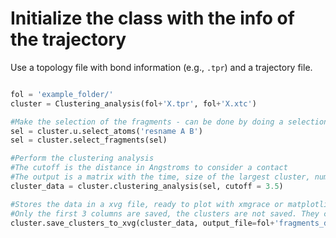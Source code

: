 # Initialize the class with the info of the trajectory

Use a topology file with bond information (e.g., `.tpr`) and a trajectory file.

```python

fol = 'example_folder/'
cluster = Clustering_analysis(fol+'X.tpr', fol+'X.xtc')

#Make the selection of the fragments - can be done by doing a selection of the residues and using the select_fragments method
sel = cluster.u.select_atoms('resname A B')
sel = cluster.select_fragments(sel)

#Perform the clustering analysis
#The cutoff is the distance in Angstroms to consider a contact
#The output is a matrix with the time, size of the largest cluster, number of clusters and the clusters themselves
cluster_data = cluster.clustering_analysis(sel, cutoff = 3.5)

#Stores the data in a xvg file, ready to plot with xmgrace or matplotlib
#Only the first 3 columns are saved, the clusters are not saved. They can be used for further analysis if needed
cluster.save_clusters_to_xvg(cluster_data, output_file=fol+'fragments_data.xvg')
```
